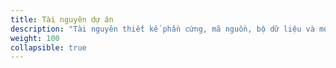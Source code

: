 ```yaml
---
title: Tài nguyên dự án
description: "Tài nguyên thiết kế phần cứng, mã nguồn, bộ dữ liệu và mô hình AI."
weight: 100
collapsible: true
---
```

